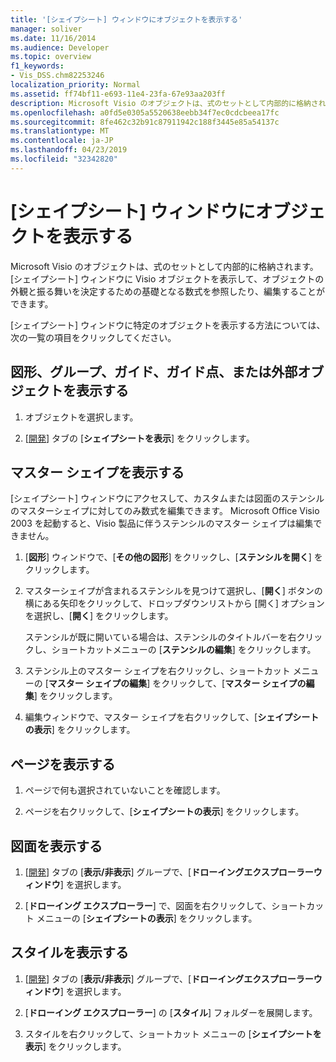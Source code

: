 ```yaml
---
title: '[シェイプシート] ウィンドウにオブジェクトを表示する'
manager: soliver
ms.date: 11/16/2014
ms.audience: Developer
ms.topic: overview
f1_keywords:
- Vis_DSS.chm82253246
localization_priority: Normal
ms.assetid: ff74bf11-e693-11e4-23fa-67e93aa203ff
description: Microsoft Visio のオブジェクトは、式のセットとして内部的に格納されます。 [シェイプシート] ウィンドウに Visio オブジェクトを表示して、オブジェクトの外観と振る舞いを決定するための基礎となる数式を参照したり、編集することができます。
ms.openlocfilehash: a0fd5e0305a5520638eebb34f7ec0cdcbeea17fc
ms.sourcegitcommit: 8fe462c32b91c87911942c188f3445e85a54137c
ms.translationtype: MT
ms.contentlocale: ja-JP
ms.lasthandoff: 04/23/2019
ms.locfileid: "32342820"
---
```

# <a name="show-an-object-in-the-shapesheet-window"></a>[シェイプシート] ウィンドウにオブジェクトを表示する

Microsoft Visio のオブジェクトは、式のセットとして内部的に格納されます。 [シェイプシート] ウィンドウに Visio オブジェクトを表示して、オブジェクトの外観と振る舞いを決定するための基礎となる数式を参照したり、編集することができます。
  
[シェイプシート] ウィンドウに特定のオブジェクトを表示する方法については、次の一覧の項目をクリックしてください。
  
## <a name="show-a-shape-group-guide-guide-point-or-foreign-object"></a>図形、グループ、ガイド、ガイド点、または外部オブジェクトを表示する

1. オブジェクトを選択します。
    
2. [[開発](run-in-developer-mode-display-the-developer-tab.md)] タブの [**シェイプシートを表示**] をクリックします。
    
## <a name="show-a-master"></a>マスター シェイプを表示する

[シェイプシート] ウィンドウにアクセスして、カスタムまたは図面のステンシルのマスターシェイプに対してのみ数式を編集できます。 Microsoft Office Visio 2003 を起動すると、Visio 製品に伴うステンシルのマスター シェイプは編集できません。
  
1. [**図形**] ウィンドウで、[**その他の図形**] をクリックし、[**ステンシルを開く**] をクリックします。
    
2. マスターシェイプが含まれるステンシルを見つけて選択し、[**開く**] ボタンの横にある矢印をクリックして、ドロップダウンリストから [開く] オプションを選択し、[**開く**] をクリックします。 
    
    ステンシルが既に開いている場合は、ステンシルのタイトルバーを右クリックし、ショートカットメニューの [**ステンシルの編集**] をクリックします。 
    
3. ステンシル上のマスター シェイプを右クリックし、ショートカット メニューの [**マスター シェイプの編集**] をクリックして、[**マスター シェイプの編集**] をクリックします。
    
4. 編集ウィンドウで、マスター シェイプを右クリックして、[**シェイプシートの表示**] をクリックします。
    
## <a name="show-a-page"></a>ページを表示する

1. ページで何も選択されていないことを確認します。
    
2. ページを右クリックして、[**シェイプシートの表示**] をクリックします。
    
## <a name="show-a-document"></a>図面を表示する

1. [[開発](run-in-developer-mode-display-the-developer-tab.md)] タブの [**表示/非表示**] グループで、[**ドローイングエクスプローラーウィンドウ**] を選択します。
    
2. [**ドローイング エクスプローラー**] で、図面を右クリックして、ショートカット メニューの [**シェイプシートの表示**] をクリックします。 
    
## <a name="show-a-style"></a>スタイルを表示する

1. [[開発](run-in-developer-mode-display-the-developer-tab.md)] タブの [**表示/非表示**] グループで、[**ドローイングエクスプローラーウィンドウ**] を選択します。
    
2. [**ドローイング エクスプローラー**] の [**スタイル**] フォルダーを展開します。 
    
3. スタイルを右クリックして、ショートカット メニューの [**シェイプシートを表示**] をクリックします。 
    

